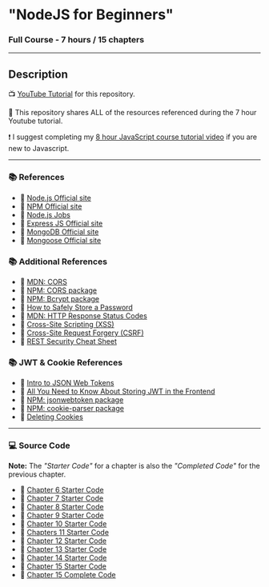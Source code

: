 # "NodeJS for Beginners"

### Full Course - 7 hours / 15 chapters

---

## Description

📺 [YouTube Tutorial](https://youtu.be/f2EqECiTBL8) for this repository.

🚀 This repository shares ALL of the resources referenced during the 7 hour Youtube tutorial.

❗ I suggest completing my [8 hour JavaScript course tutorial video](https://youtu.be/EfAl9bwzVZk) if you are new to Javascript.

---

### 📚 References

- 🔗 [Node.js Official site](https://nodejs.org/)
- 🔗 [NPM Official site](https://www.npmjs.com/)
- 🔗 [Node.js Jobs](https://www.ziprecruiter.com/candidate/search?search=node&location=)
- 🔗 [Express JS Official site](https://expressjs.com/)
- 🔗 [MongoDB Official site](https://www.mongodb.com/)
- 🔗 [Mongoose Official site](https://mongoosejs.com/)

### 📚 Additional References

- 🔗 [MDN: CORS](https://developer.mozilla.org/en-US/docs/Web/HTTP/CORS)
- 🔗 [NPM: CORS package](https://www.npmjs.com/package/cors)
- 🔗 [NPM: Bcrypt package](https://www.npmjs.com/package/bcrypt)
- 🔗 [How to Safely Store a Password](https://codahale.com/how-to-safely-store-a-password/)
- 🔗 [MDN: HTTP Response Status Codes](https://developer.mozilla.org/en-US/docs/Web/HTTP/Status)
- 🔗 [Cross-Site Scripting (XSS)](https://owasp.org/www-community/attacks/xss/)
- 🔗 [Cross-Site Request Forgery (CSRF)](https://owasp.org/www-community/attacks/csrf)
- 🔗 [REST Security Cheat Sheet](https://cheatsheetseries.owasp.org/cheatsheets/REST_Security_Cheat_Sheet.html)

### 📚 JWT & Cookie References

- 🔗 [Intro to JSON Web Tokens](https://jwt.io/introduction)
- 🔗 [All You Need to Know About Storing JWT in the Frontend](https://dev.to/cotter/localstorage-vs-cookies-all-you-need-to-know-about-storing-jwt-tokens-securely-in-the-front-end-15id)
- 🔗 [NPM: jsonwebtoken package](https://www.npmjs.com/package/jsonwebtoken)
- 🔗 [NPM: cookie-parser package](https://www.npmjs.com/package/cookie-parser)
- 🔗 [Deleting Cookies](http://expressjs.com/en/api.html#res.clearCookie)

---

### 💻 Source Code

**Note:** The _"Starter Code"_ for a chapter is also the _"Completed Code"_ for the previous chapter.

- 🔗 [Chapter 6 Starter Code](https://github.com/gitdagray/nodejs_web_server)
- 🔗 [Chapter 7 Starter Code](https://github.com/gitdagray/express_intro)
- 🔗 [Chapter 8 Starter Code](https://github.com/gitdagray/express_middleware)
- 🔗 [Chapter 9 Starter Code](https://github.com/gitdagray/express_routers)
- 🔗 [Chapter 10 Starter Code](https://github.com/gitdagray/express_mvc)
- 🔗 [Chapters 11 Starter Code](https://github.com/gitdagray/user_auth)
- 🔗 [Chapter 12 Starter Code](https://github.com/gitdagray/express_jwt)
- 🔗 [Chapter 13 Starter Code](https://github.com/gitdagray/express_user_roles)
- 🔗 [Chapter 14 Starter Code](https://github.com/gitdagray/mongodb_mongoose_intro)
- 🔗 [Chapter 15 Starter Code](https://github.com/gitdagray/mongodb_mongoose_models)
- 🔗 [Chapter 15 Complete Code](https://github.com/gitdagray/mongo_async_crud)